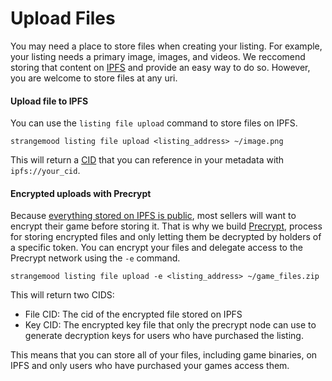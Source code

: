 # Upload Files

You may need a place to store files when creating your listing. For example, your listing needs a primary image, images, and videos. We reccomend storing that content on [IPFS](https://ipfs.io) and provide an easy way to do so. However, you are welcome to store files at any uri.

#### Upload file to IPFS

You can use the `listing file upload` command to store files on IPFS.

```
strangemood listing file upload <listing_address> ~/image.png
```

This will return a [CID](https://docs.ipfs.io/concepts/content-addressing/) that you can reference in your metadata with `ipfs://your_cid`.&#x20;

#### Encrypted uploads with Precrypt

Because [everything stored on IPFS is public](https://docs.ipfs.io/concepts/privacy-and-encryption/#what-s-public-on-ipfs), most sellers will want to encrypt their game before storing it. That is why we build [Precrypt](https://precrypt.org), process for storing encrypted files and only letting them be decrypted by holders of a specific token. You can encrypt your files and delegate access to the Precrypt network using the `-e` command.

```
strangemood listing file upload -e <listing_address> ~/game_files.zip
```

This will return two CIDS:

* File CID: The cid of the encrypted file stored on IPFS
* Key CID: The encrypted key file that only the precrypt node can use to generate decryption keys for users who have purchased the listing.&#x20;

This means that you can store all of your files, including game binaries, on IPFS and only users who have purchased your games access them.&#x20;
